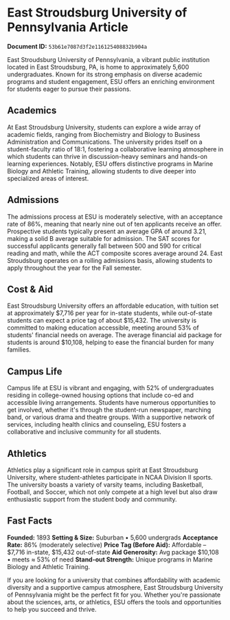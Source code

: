 # East Stroudsburg University of Pennsylvania Article

**Document ID:** `53b61e7087d3f2e116125408832b904a`

East Stroudsburg University of Pennsylvania, a vibrant public institution located in East Stroudsburg, PA, is home to approximately 5,600 undergraduates. Known for its strong emphasis on diverse academic programs and student engagement, ESU offers an enriching environment for students eager to pursue their passions.

## Academics
At East Stroudsburg University, students can explore a wide array of academic fields, ranging from Biochemistry and Biology to Business Administration and Communications. The university prides itself on a student-faculty ratio of 18:1, fostering a collaborative learning atmosphere in which students can thrive in discussion-heavy seminars and hands-on learning experiences. Notably, ESU offers distinctive programs in Marine Biology and Athletic Training, allowing students to dive deeper into specialized areas of interest.

## Admissions
The admissions process at ESU is moderately selective, with an acceptance rate of 86%, meaning that nearly nine out of ten applicants receive an offer. Prospective students typically present an average GPA of around 3.21, making a solid B average suitable for admission. The SAT scores for successful applicants generally fall between 500 and 590 for critical reading and math, while the ACT composite scores average around 24. East Stroudsburg operates on a rolling admissions basis, allowing students to apply throughout the year for the Fall semester.

## Cost & Aid
East Stroudsburg University offers an affordable education, with tuition set at approximately $7,716 per year for in-state students, while out-of-state students can expect a price tag of about $15,432. The university is committed to making education accessible, meeting around 53% of students' financial needs on average. The average financial aid package for students is around $10,108, helping to ease the financial burden for many families.

## Campus Life
Campus life at ESU is vibrant and engaging, with 52% of undergraduates residing in college-owned housing options that include co-ed and accessible living arrangements. Students have numerous opportunities to get involved, whether it's through the student-run newspaper, marching band, or various drama and theatre groups. With a supportive network of services, including health clinics and counseling, ESU fosters a collaborative and inclusive community for all students.

## Athletics
Athletics play a significant role in campus spirit at East Stroudsburg University, where student-athletes participate in NCAA Division II sports. The university boasts a variety of varsity teams, including Basketball, Football, and Soccer, which not only compete at a high level but also draw enthusiastic support from the student body and community.

## Fast Facts
**Founded:** 1893
**Setting & Size:** Suburban • 5,600 undergrads
**Acceptance Rate:** 86% (moderately selective)
**Price Tag (Before Aid):** Affordable – $7,716 in-state, $15,432 out-of-state
**Aid Generosity:** Avg package $10,108 • meets ≈ 53% of need
**Stand-out Strength:** Unique programs in Marine Biology and Athletic Training.

If you are looking for a university that combines affordability with academic diversity and a supportive campus atmosphere, East Stroudsburg University of Pennsylvania might be the perfect fit for you. Whether you're passionate about the sciences, arts, or athletics, ESU offers the tools and opportunities to help you succeed and thrive.
